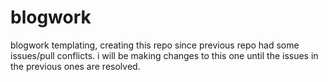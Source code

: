 # blogwork
blogwork templating, creating this repo since previous repo had some issues/pull conflicts. i will be making changes to this one until the issues in the previous ones are resolved.
